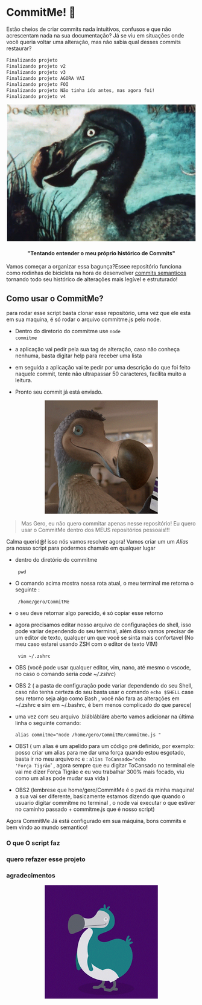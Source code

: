 # CommitMe! 🦤

Estão cheios de criar commits nada intuitivos, confusos e que não acrescentam nada na sua documentação?
Já se viu em situações onde você queria voltar uma alteração, mas não sabia qual desses commits restaurar?

    Finalizando projeto
    Finalizando projeto v2
    Finalizando projeto v3
    Finalizando projeto AGORA VAI
    Finalizando projeto FOI 
    Finalizando projeto Não tinha ido antes, mas agora foi!
    Finalizando projeto v4

<p  align="center">
<img src="./assets/ezgif-1-8783a798b8.gif"  alt="Creepy Dodo">
</p>

<h4 align="center" > "Tentando entender o meu próprio histórico de Commits" </h4>


Vamos começar a organizar essa bagunça?Essee repositório funciona como rodinhas de bicicleta na hora de desenvolver [commits semanticos](https://www.conventionalcommits.org/en/v1.0.0/)  tornando todo seu histórico de alterações mais legível e estruturado!

## Como usar o CommitMe?


 para rodar esse script basta clonar esse repositório, uma vez que ele esta em sua maquina, é só rodar o arquivo commitme.js pelo node.
 
 * Dentro do diretorio do commitme use
    <code>node commitme</code>


* a aplicação vai pedir pela sua tag de alteração, caso não conheça nenhuma, basta digitar help para receber uma lista
* em seguida a aplicação vai te pedir por uma descrição do que foi feito naquele commit, tente não ultrapassar 50 caracteres, facilita muito a leitura.
* Pronto seu commit já está enviado.
<p  align="center">
<img src="./assets/hmmm%20intresting.gif"  alt="happy Dodo">
</p>


> Mas Gero, eu não quero commitar apenas nesse repositório!
> Eu quero usar o CommitMe dentro dos MEUS repositórios pessoais!!!

Calma querid@! isso nós vamos resolver agora! 
Vamos criar um um *Alias* pra nosso script para podermos chamalo em qualquer lugar


* dentro do diretório do commitme 

    <code> pwd </code>

* O comando acima mostra nossa rota atual, o meu terminal me retorna o seguinte :

 

    

  

     <code> /home/gero/CommitMe </code>

* o seu deve retornar algo parecido, é só copiar esse retorno
* agora precisamos editar nosso arquivo de  configurações do shell, isso pode variar dependendo do seu terminal, além disso vamos precisar de um editor de texto, qualquer um que você se sinta mais confortavel (No meu caso estarei usando ZSH com o editor de texto VIM)
 
   

    <code> vim ~/.zshrc </code>

 

* OBS (você pode usar qualquer editor, vim, nano, até mesmo o vscode, no caso o comando seria *code ~/.zshrc*)
* OBS 2 ( a pasta de configuração pode variar dependendo do seu Shell, caso não tenha certeza do seu basta usar o comando `echo $SHELL`  case seu retorno seja algo como Bash , você não fara as alterações em ~/.zshrc e sim em ~/.bashrc, é bem menos complicado do que parece)

* uma vez com seu arquivo .blábláblá**rc** aberto  vamos adicionar na última linha o seguinte comando:

      alias commitme="node /home/gero/CommitMe/commitme.js "

* OBS1 ( um alias é um apelido para um código pré definido, por exemplo:  posso criar um alias para me dar uma força quando estou esgotado, basta ir no meu arquivo rc e :  <code>alias ToCansado="echo 'Força Tigrão</code>' , agora sempre que eu digitar ToCansado no terminal ele vai me dizer Força Tigrão e eu vou trabalhar 300% mais focado, viu como um alias pode mudar sua vida )
* OBS2  (lembrese que home/gero/CommitMe é o pwd da minha maquina! a sua vai ser diferente,  basicamente estamos dizendo que  quando o usuario digitar commitme no terminal , o node vai executar o que estiver no caminho passado + commitme.js que é nosso script)

Agora CommitMe Já está configurado em sua máquina, bons commits e bem vindo ao mundo semantico!

### O que O script faz
### quero refazer esse projeto
### agradecimentos

<p  align="center">
<img src="./assets/giphy.gif"  alt="goodby Dodo">
</p>

